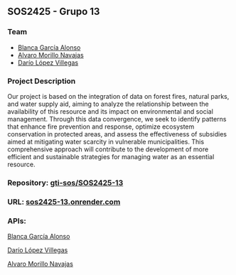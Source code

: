 ## SOS2425 - Grupo 13
### Team
- [Blanca García Alonso](https://github.com/blancagrclns)
- [Alvaro Morillo Navajas](https://github.com/alvmornav)
- [Darío López Villegas](https://github.com/darlopvil)

### Project Description
Our project is based on the integration of data on forest fires, natural parks, 
and water supply aid, aiming to analyze the relationship between the availability of this resource
and its impact on environmental and social management. Through this data convergence, we seek to identify
patterns that enhance fire prevention and response, optimize ecosystem conservation in protected areas,
and assess the effectiveness of subsidies aimed at mitigating water scarcity in vulnerable municipalities.
This comprehensive approach will contribute to the development of more efficient and sustainable strategies for managing water as an essential resource.

### Repository: [gti-sos/SOS2425-13](https://github.com/gti-sos/SOS2425-13)
### URL: [sos2425-13.onrender.com](https://sos2425-13.onrender.com/)

### APIs:
<p><a href="https://sos2425-13.onrender.com/api/v1/water-supply-improvements" target="_blank">Blanca García Alonso</a></p>
<p><a href="https://sos2425-13.onrender.com/api/v1/national-parks" target="_blank">Darío López Villegas</a></p>
<p><a href="https://sos2425-13.onrender.com/samples/AMN" target="_blank">Alvaro Morillo Navajas</a></p>

